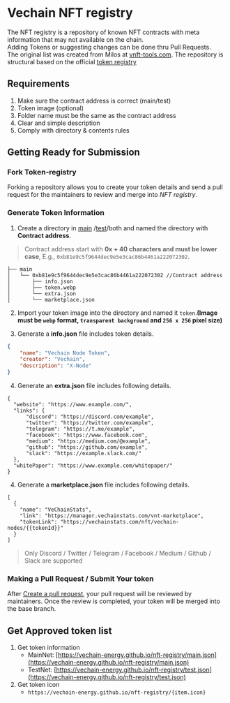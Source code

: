 # Vechain NFT registry

The NFT registry is a repository of known NFT contracts with meta information that may not available on the chain.  
Adding Tokens or suggesting changes can be done thru Pull Requests.  
The original list was created from Milos at [vnft-tools.com](https://vnft-tools.com/). The repository is structural based on the official [token registry](https://github.com/vechain/token-registry)


## Requirements 
1. Make sure the contract address is correct (main/test)
2. Token image (optional)
3. Folder name must be the same as the contract address 
4. Clear and simple description 
5. Comply with directory & contents rules

## Getting Ready for Submission
### Fork Token-registry
Forking a repository allows you to create your token details and send a pull request for the maintainers to review and merge into *NFT registry*.
### Generate Token Information
1. Create a directory in [main](tokens/main) /[test](tokens/test)/both and named the directory with **Contract address**.

> Contract address start with **0x + 40 characters and must be lower case**, E.g., `0xb81e9c5f9644dec9e5e3cac86b4461a222072302`.

```
├── main 
│   └── 0xb81e9c5f9644dec9e5e3cac86b4461a222072302 //Contract address
│       ├── info.json
│       ├── token.webp
│       └── extra.json
│       └── marketplace.json
```


2. Import your token image into the directory and named it `token`.**(Image must be `webp` format, `transparent background` and `256 x 256` pixel size)**

3. Generate a **info.json** file includes token details.


```json
{
    "name": "Vechain Node Token",
    "creator": "Vechain",
    "description": "X-Node"
}
```

4. Generate an **extra.json** file includes following details. 

```
{
  "website": "https://www.example.com/", 
  "links": {
      "discord": "https://discord.com/example",
      "twitter": "https://twitter.com/example",
      "telegram": "https://t.me/example",
      "facebook": "https://www.facebook.com",
      "medium": "https://medium.com/@example",
      "github": "https://github.com/example",
      "slack": "https://example.slack.com/"
  },
  "whitePaper": "https://www.example.com/whitepaper/"
}

```

4. Generate a **marketplace.json** file includes following details. 

```
[
  {
    "name": "VeChainStats",
    "link": "https://manager.vechainstats.com/vnt-marketplace",
    "tokenLink": "https://vechainstats.com/nft/vechain-nodes/{{tokenId}}"
  }
]

```

> Only Discord / Twitter / Telegram / Facebook / Medium / Github / Slack are supported

### Making a Pull Request / Submit Your token
After [Create a pull request](https://help.github.com/en/articles/creating-a-pull-request), your pull request will be reviewed by maintainers. Once the review is completed, your token will be merged into the base branch.

## Get Approved token list

1. Get token information
   * MainNet: [https://vechain-energy.github.io/nft-registry/main.json](https://vechain-energy.github.io/nft-registry/main.json)
   * TestNet: [https://vechain-energy.github.io/nft-registry/test.json](https://vechain-energy.github.io/nft-registry/test.json)
2. Get token icon
   * `https://vechain-energy.github.io/nft-registry/{item.icon}`
